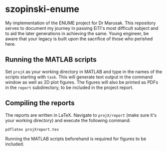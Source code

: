 # szopinski-enume

My implementation of the ENUME project for Dr Marusak. This repository serves to document my journey in passing EiTI's most difficult subject and to aid the later generations in achieving the same. Young engineer, be aware that your legacy is built upon the sacrifice of those who perished here.

## Running the MATLAB scripts

Set `projX` as your working directory in MATLAB and type in the names of the scripts starting with `task`. This will generate text output in the command window as well as 2D plot figures. The figures will also be printed as PDFs in the `report` subdirectory, to be included in the project report.

## Compiling the reports

The reports are written in LaTeX. Navigate to `projX/report` (make sure it's your working directory) and execute the following command:

```
pdflatex projXreport.tex
```

Running the MATLAB scripts beforehand is required for figures to be included.
